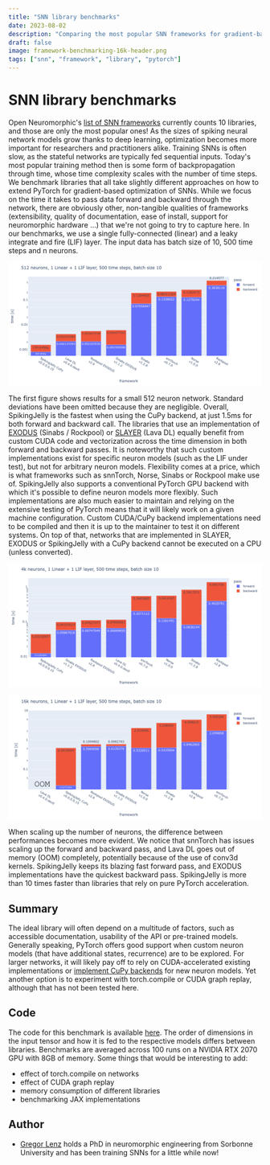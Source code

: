 ```yaml
---
title: "SNN library benchmarks"
date: 2023-08-02
description: "Comparing the most popular SNN frameworks for gradient-based optimization on top of PyTorch."
draft: false
image: framework-benchmarking-16k-header.png
tags: ["snn", "framework", "library", "pytorch"]
---
```


# SNN library benchmarks

Open Neuromorphic's [list of SNN frameworks](https://github.com/open-neuromorphic/open-neuromorphic) currently counts 10 libraries, and those are only the most popular ones! As the sizes of spiking neural network models grow thanks to deep learning, optimization becomes more important for researchers and practitioners alike. Training SNNs is often slow, as the stateful networks are typically fed sequential inputs. Today's most popular training method then is some form of backpropagation through time, whose time complexity scales with the number of time steps. We benchmark libraries that all take slightly different approaches on how to extend PyTorch for gradient-based optimization of SNNs. While we focus on the time it takes to pass data forward and backward through the network, there are obviously other, non-tangible qualities of frameworks (extensibility, quality of documentation, ease of install, support for neuromorphic hardware ...) that we're not going to try to capture here. In our benchmarks, we use a single fully-connected (linear) and a leaky integrate and fire (LIF) layer. The input data has batch size of 10, 500 time steps and n neurons. 

![Comparison of time taken for forward and backward passes in different frameworks, for 512 neurons.](framework-benchmarking-512.png)

The first figure shows results for a small 512 neuron network. Standard deviations have been omitted because they are negligible.  Overall, SpikingJelly is the fastest when using the CuPy backend, at just 1.5ms for both forward and backward call. The libraries that use an implementation of [EXODUS](https://www.frontiersin.org/articles/10.3389/fnins.2023.1110444/full) (Sinabs / Rockpool) or [SLAYER](https://proceedings.neurips.cc/paper_files/paper/2018/hash/82f2b308c3b01637c607ce05f52a2fed-Abstract.html) (Lava DL) equally benefit from custom CUDA code and vectorization across the time dimension in both forward and backward passes. It is noteworthy that such custom implementations exist for specific neuron models (such as the LIF under test), but not for arbitrary neuron models. Flexibility comes at a price, which is what frameworks such as snnTorch, Norse, Sinabs or Rockpool make use of. SpikingJelly also supports a conventional PyTorch GPU backend with which it's possible to define neuron models more flexibly. Such implementations are also much easier to maintain and relying on the extensive testing of PyTorch means that it will likely work on a given machine configuration. Custom CUDA/CuPy backend implementations need to be compiled and then it is up to the maintainer to test it on different systems. On top of that, networks that are implemented in SLAYER, EXODUS or SpikingJelly with a CuPy backend cannot be executed on a CPU (unless converted). 

![Comparison of time taken for forward and backward passes in different frameworks, for 4k neurons.](framework-benchmarking-4k.png)

![Comparison of time taken for forward and backward passes in different frameworks, for 16k neurons.](framework-benchmarking-16k.png)

When scaling up the number of neurons, the difference between performances becomes more evident. We notice that snnTorch has issues scaling up the forward and backward pass, and Lava DL goes out of memory (OOM) completely, potentially because of the use of conv3d kernels. SpikingJelly keeps its blazing fast forward pass, and EXODUS implementations have the quickest backward pass. SpikingJelly is more than 10 times faster than libraries that rely on pure PyTorch acceleration. 

## Summary
The ideal library will often depend on a multitude of factors, such as accessible documentation, usability of the API or pre-trained models. Generally speaking, PyTorch offers good support when custom neuron models (that have additional states, recurrence) are to be explored. For larger networks, it will likely pay off to rely on CUDA-accelerated existing implementations or [implement CuPy backends](https://spikingjelly.readthedocs.io/zh_CN/latest/activation_based_en/cupy_neuron.html) for new neuron models. Yet another option is to experiment with torch.compile or CUDA graph replay, although that has not been tested here. 

## Code
The code for this benchmark is available [here](https://github.com/open-neuromorphic/open-neuromorphic.github.io/blob/main/content/post/framework-benchmarking/data-generation.ipynb). The order of dimensions in the input tensor and how it is fed to the respective models differs between libraries. Benchmarks are averaged across 100 runs on a NVIDIA RTX 2070 GPU with 8GB of memory. Some things that would be interesting to add:

* effect of torch.compile on networks
* effect of CUDA graph replay
* memory consumption of different libraries
* benchmarking JAX implementations

## Author
* [Gregor Lenz](https://lenzgregor.com) holds a PhD in neuromorphic engineering from Sorbonne University and has been training SNNs for a little while now!
